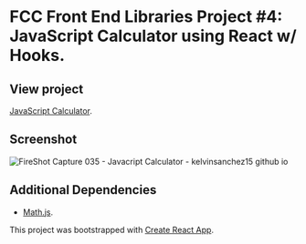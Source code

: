 # FCC Front End Libraries Project #4: JavaScript Calculator using React w/ Hooks.

## View project

[JavaScript Calculator](https://kelvinsanchez15.github.io/javascript-calculator/).

## Screenshot

![FireShot Capture 035 - Javacript Calculator - kelvinsanchez15 github io](https://user-images.githubusercontent.com/4708484/89128472-d83fea00-d4c3-11ea-886b-d68abf4b7660.png)

## Additional Dependencies

- [Math.js](https://mathjs.org/).

This project was bootstrapped with [Create React App](https://github.com/facebook/create-react-app).
